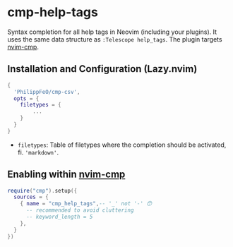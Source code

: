 # cmp-help-tags
Syntax completion for all help tags in Neovim (including your plugins). It uses the same data structure as `:Telescope help_tags`. The plugin targets [nvim-cmp](https://github.com/hrsh7th/nvim-cmp).

## Installation and Configuration (Lazy.nvim)
```lua
{
  'PhilippFeO/cmp-csv',
  opts = {
    filetypes = {
        ...
    }
  }
}
```
- `filetypes`: Table of filetypes where the completion should be activated, fi. `'markdown'`.

## Enabling within [nvim-cmp](https://github.com/hrsh7th/nvim-cmp)
```lua
require("cmp").setup({
  sources = {
    { name = "cmp_help_tags",-- '_' not '-' 😯
      -- recommended to avoid cluttering
      -- keyword_length = 5
    },
  }
})
```
